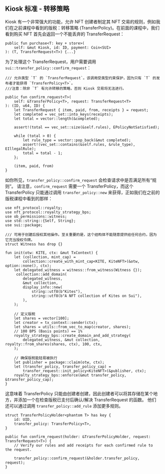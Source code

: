 ## Kiosk 标准 - 转移策略

Kiosk 有一个非常强大的功能，允许 NFT 创建者制定其 NFT 交易的规则，例如我们在之前课程中看到的版税：转移策略 (TransferPolicy)。在前面的课程中，我们看到购买 NFT 首先会返回一个不能丢弃的 TransferRequest：

```move
public fun purchase<T: key + store>(
    self: &mut Kiosk, id: ID, payment: Coin<SUI>
): (T, TransferRequest<T>) {...}
```
为了处理这个 TransferRequest，用户需要调用 `sui::transfer_policy::confirm_request`：

```move
/// 允许类型 `T` 的 `TransferRequest`。该调用受类型约束保护，因为只有 `T` 的发布者才能获得 `TransferPolicy<T>`。  
///注意：除非 `T` 有允许转移的策略，否则 Kiosk 交易将无法进行。

public fun confirm_request<T>(
    self: &TransferPolicy<T>, request: TransferRequest<T>
): (ID, u64, ID) {
    let TransferRequest { item, paid, from, receipts } = request;
    let completed = vec_set::into_keys(receipts);
    let total = vector::length(&completed);

    assert!(total == vec_set::size(&self.rules), EPolicyNotSatisfied);

    while (total > 0) {
        let rule_type = vector::pop_back(&mut completed);
        assert!(vec_set::contains(&self.rules, &rule_type), EIllegalRule);
        total = total - 1;
    };

    (item, paid, from)
}
```
如你所见，`transfer_policy::confirm_request` 会检查请求中是否满足所有“规则”。
请注意，`confirm_request` 需要一个 TransferPolicy，而这个 TransferPolicy 只能通过调用 `transfer_policy::new` 来获得，正如我们在之前的版税课程中看到的那样：

```move
use nft_protocol::royalty;
use nft_protocol::royalty_strategy_bps;
use ob_permissions::witness;
use std::string::{Self, String};
use sui::package;

/// 可用于创建后授权其他操作。至关重要的是，这个结构体不能随意提供给任何合约，因为它充当授权令牌。
struct Witness has drop {}

fun init(otw: KITE, ctx: &mut TxContext) {
    let (collection, mint_cap) =
        collection::create_with_mint_cap<KITE, KiteNFT>(&otw, option::none(), ctx);
    let delegated_witness = witness::from_witness(Witness {});
     collection::add_domain(
        delegated_witness,
        &mut collection,
        display_info::new(
            string::utf8(b"Kites"),
            string::utf8(b"A NFT collection of Kites on Sui"),
        ),
    );
 
    // 定义版税
    let shares = vector[100];
    let creator = tx_context::sender(ctx);
    let shares = utils::from_vec_to_map(creator, shares);
    // 100 BPS (Basis points) == 1%
    royalty_strategy_bps::create_domain_and_add_strategy(
        delegated_witness, &mut collection, royalty::from_shares(shares, ctx), 100, ctx,
    );    

    // 确保版税能轻易被执行
    let publisher = package::claim(otw, ctx);
    let (transfer_policy, transfer_policy_cap) =
        transfer_request::init_policy<KiteNFT>(&publisher, ctx);
    royalty_strategy_bps::enforce(&mut transfer_policy, &transfer_policy_cap);
}
```
这意味着 TransferPolicy 只能由创建者创建，因此创建者可以将其存储在某个地方，并添加一个在检查版税已支付后确认/解决 TransferRequest 的函数。
他们还可以通过调用 `transfer_policy::add_rule` 添加更多规则。

```move
struct TransferPolicyHolder<phantom T> has key {
    id: UID,
    transfer_policy: TransferPolicy<T>,
}

public fun confirm_request(holder: &TransferPolicyHolder, request: TransferRequest<T>) {
    // Verify our rules and add receipts for each confirmed rule to the request.
    
    transfer_policy::confirm_request(&holder.transfer_policy, request);
}
```